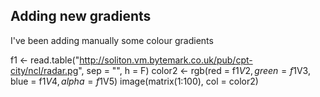 ## Adding new gradients

I've been adding manually some colour gradients

f1 <- read.table("http://soliton.vm.bytemark.co.uk/pub/cpt-city/ncl/radar.pg", sep = "",  h = F)
color2 <- rgb(red = f1$V2, green = f1$V3, blue = f1$V4, alpha = f1$V5)
image(matrix(1:100), col = color2)
